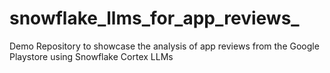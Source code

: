 # snowflake_llms_for_app_reviews_
Demo Repository to showcase the analysis of app reviews from the Google Playstore using Snowflake Cortex LLMs
